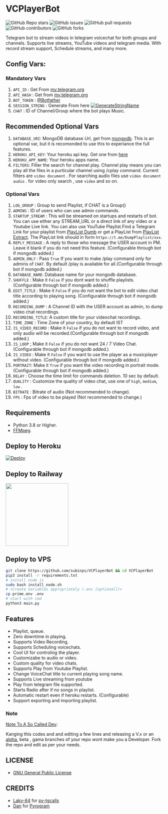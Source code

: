 # VCPlayerBot

![GitHub Repo stars](https://img.shields.io/github/stars/subinps/VCPlayerBot?color=blue&style=flat)
![GitHub issues](https://img.shields.io/github/issues/subinps/VCPlayerBot)
![GitHub pull requests](https://img.shields.io/github/issues-pr/subinps/VCPlayerBot)
![GitHub contributors](https://img.shields.io/github/contributors/subinps/VCPlayerBot?style=flat)
![GitHub forks](https://img.shields.io/github/forks/subinps/VCPlayerBot?style=flat)

Telegram bot to stream videos in telegram voicechat for both groups and channels. Supports live streams, YouTube videos and telegram media. With record stream support, Schedule streams, and many more.

## Config Vars:
### Mandatory Vars
1. `API_ID` : Get From [my.telegram.org](https://my.telegram.org/)
2. `API_HASH` : Get from [my.telegram.org](https://my.telegram.org)
3. `BOT_TOKEN` : [@Botfather](https://telegram.dog/BotFather)
4. `SESSION_STRING` : Generate From here [![GenerateStringName](https://img.shields.io/badge/repl.it-generateStringName-yellowgreen)](https://repl.it/@subinps/getStringName)
5. `CHAT` : ID of Channel/Group where the bot plays Music.

## Recommended Optional Vars

1. `DATABASE_URI`: MongoDB database Url, get from [mongodb](https://cloud.mongodb.com). This is an optional var, but it is recomonded to use this to experiance the full features.
2. `HEROKU_API_KEY`: Your heroku api key. Get one from [here](https://dashboard.heroku.com/account/applications/authorizations/new)
3. `HEROKU_APP_NAME`: Your heroku apps name.
4. `FILTERS`: Filter the search for channel play. Channel play means you can play all the files in a purticular channel using /cplay command. Current filters are `video document` . For searching audio files use `video document audio` . for video only search , use `video` and so on.

### Optional Vars
1. `LOG_GROUP` : Group to send Playlist, if CHAT is a Group()
2. `ADMINS` : ID of users who can use admin commands.
3. `STARTUP_STREAM` : This will be streamed on startups and restarts of bot. You can use either any STREAM_URL or a direct link of any video or a Youtube Live link. You can also use YouTube Playlist.Find a Telegram Link for your playlist from [PlayList Dumb](https://telegram.dog/DumpPlaylist) or get a PlayList from [PlayList Extract](https://telegram.dog/GetAPlaylistbot). The PlayList link should in form `https://t.me/DumpPlaylist/xxx`.
4. `REPLY_MESSAGE` : A reply to those who message the USER account in PM. Leave it blank if you do not need this feature. (Configurable through bot if mongodb added.)
5. `ADMIN_ONLY` : Pass `True` If you want to make /play command only for admins of `CHAT`. By default /play is available for all.(Configurable through bot if mongodb added.)
6. `DATABASE_NAME`: Database name for your mongodb database.
7. `SHUFFLE` : Make it `False` if you dont want to shuffle playlists. (Configurable through bot if mongodb added.)
8. `EDIT_TITLE` : Make it `False` if you do not want the bot to edit video chat title according to playing song. (Configurable through bot if mongodb added.)
9. `RECORDING_DUMP` : A Channel ID with the USER account as admin, to dump video chat recordings.
10. `RECORDING_TITLE`: A custom title for your videochat recordings.
11. `TIME_ZONE` : Time Zone of your country, by default IST
12. `IS_VIDEO_RECORD` : Make it `False` if you do not want to record video, and only audio will be recorded.(Configurable through bot if mongodb added.)
13. `IS_LOOP` ; Make it `False` if you do not want 24 / 7 Video Chat. (Configurable through bot if mongodb added.)
14. `IS_VIDEO` : Make it `False` if you want to use the player as a musicplayer without video. (Configurable through bot if mongodb added.)
15. `PORTRAIT`: Make it `True` if you want the video recording in portrait mode. (Configurable through bot if mongodb added.)
16. `DELAY` : Choose the time limit for commands deletion. 10 sec by default.
18. `QUALITY` : Customize the quality of video chat, use one of `high`, `medium`, `low` . 
19. `BITRATE` : Bitrate of audio (Not recommended to change).
20. `FPS` : Fps of video to be played (Not recommended to change.)



## Requirements
- Python 3.8 or Higher.
- [FFMpeg](https://www.ffmpeg.org/).



## Deploy to Heroku

[![Deploy](https://www.herokucdn.com/deploy/button.svg)](https://telegram.dog/XTZ_HerokuBot?start=c3ViaW5wcy9WQ1BsYXllckJvdCBtYWlu)

## Deploy to Railway
<p><a href=https://github.com/subinps/VCPlayerBot/issues/7> <img src="https://img.shields.io/badge/Deploy%20To%20Railway-blueviolet?style=for-the-badge&logo=railway" width="200""/></a></p>

 
## Deploy to VPS

```sh
git clone https://github.com/subinps/VCPlayerBot && cd VCPlayerBot
pip3 install -r requirements.txt
# install node js
sudo bash install_node.sh
# <Create Variables appropriately (.env [optional])>
cp prime.env .env
# start with cmd
python3 main.py
```

## Features

- Playlist, queue.
- Zero downtime in playing.
- Supports Video Recording.
- Supports Scheduling voicechats.
- Cool UI for controling the player.
- Customizabe to audio or video.
- Custom quality for video chats.
- Supports Play from Youtube Playlist.
- Change VoiceChat title to current playing song name.
- Supports Live streaming from youtube
- Play from telegram file supported.
- Starts Radio after if no songs in playlist.
- Automatic restart even if heroku restarts. (Configurable)
- Support exporting and importing playlist.

### Note

[Note To A So Called Dev](https://telegram.dog/subin_works/203): 

Kanging this codes and and editing a few lines and releasing a V.x  or an [alpha](https://telegram.dog/subin_works/204), beta , gama branches of your repo wont make you a Developer.
Fork the repo and edit as per your needs.

## LICENSE

- [GNU General Public License](./LICENSE)


## CREDITS

- [Laky-64](https://github.com/Laky-64) for [py-tgcalls](https://github.com/pytgcalls/pytgcalls)
- [Dan](https://github.com/delivrance) for [Pyrogram](https://github.com/pyrogram/pyrogram)


